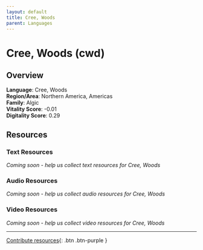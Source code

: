 ```yaml
---
layout: default
title: Cree, Woods
parent: Languages
---
```


# Cree, Woods (cwd)

## Overview

**Language**: Cree, Woods  
**Region/Area**: Northern America, Americas  
**Family**: Algic  
**Vitality Score**: -0.01  
**Digitality Score**: 0.29  

## Resources

### Text Resources
*Coming soon - help us collect text resources for Cree, Woods*

### Audio Resources
*Coming soon - help us collect audio resources for Cree, Woods*

### Video Resources
*Coming soon - help us collect video resources for Cree, Woods*

---

[Contribute resources](https://fairtrain.github.io/){: .btn .btn-purple }
